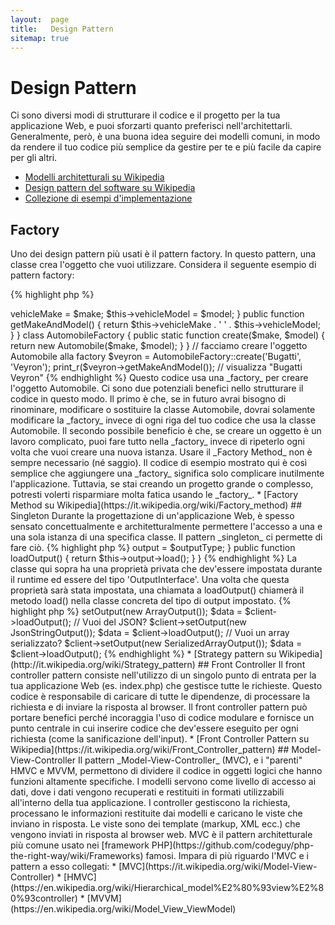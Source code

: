 ```yaml
---
layout:  page
title:   Design Pattern
sitemap: true
---
```


# Design Pattern

Ci sono diversi modi di strutturare il codice e il progetto per la tua
applicazione Web, e puoi sforzarti quanto preferisci nell'architettarli.
Generalmente, però, è una buona idea seguire dei modelli comuni, in modo da
rendere il tuo codice più semplice da gestire per te e più facile da capire per
gli altri.

* [Modelli architetturali su Wikipedia](https://en.wikipedia.org/wiki/Architectural_pattern)
* [Design pattern del software su Wikipedia](https://en.wikipedia.org/wiki/Software_design_pattern)
* [Collezione di esempi d'implementazione](https://github.com/domnikl/DesignPatternsPHP)

## Factory

Uno dei design pattern più usati è il pattern factory. In questo pattern, una
classe crea l'oggetto che vuoi utilizzare. Considera il seguente esempio di
pattern factory:

{% highlight php %}
<?php
class Automobile
{
    private $vehicleMake;
    private $vehicleModel;

    public function __construct($make, $model)
    {
        $this->vehicleMake = $make;
        $this->vehicleModel = $model;
    }

    public function getMakeAndModel()
    {
        return $this->vehicleMake . ' ' . $this->vehicleModel;
    }
}

class AutomobileFactory
{
    public static function create($make, $model)
    {
        return new Automobile($make, $model);
    }
}

// facciamo creare l'oggetto Automobile alla factory
$veyron = AutomobileFactory::create('Bugatti', 'Veyron');

print_r($veyron->getMakeAndModel()); // visualizza "Bugatti Veyron"
{% endhighlight %}

Questo codice usa una _factory_ per creare l'oggetto Automobile. Ci sono due
potenziali benefici nello strutturare il codice in questo modo. Il primo è che,
se in futuro avrai bisogno di rinominare, modificare o sostituire la classe
Automobile, dovrai solamente modificare la _factory_ invece di ogni riga del tuo
codice che usa la classe Automobile. Il secondo possibile beneficio è che, se
creare un oggetto è un lavoro complicato, puoi fare tutto nella _factory_ invece
di ripeterlo ogni volta che vuoi creare una nuova istanza.

Usare il _Factory Method_ non è sempre necessario (né saggio). Il codice di
esempio mostrato qui è così semplice che aggiungere una _factory_ significa solo
complicare inutilmente l'applicazione. Tuttavia, se stai creando un progetto
grande o complesso, potresti volerti risparmiare molta fatica usando le
_factory_.

* [Factory Method su Wikipedia](https://it.wikipedia.org/wiki/Factory_method)

## Singleton

Durante la progettazione di un'applicazione Web, è spesso sensato
concettualmente e architetturalmente permettere l'accesso a una e una sola
istanza di una specifica classe. Il pattern _singleton_ ci permette di fare ciò.

{% highlight php %}
<?php
class Singleton
{
    /**
     * Returns the *Singleton* instance of this class.
     *
     * @staticvar Singleton $instance The *Singleton* instances of this class.
     *
     * @return Singleton The *Singleton* instance.
     */
    public static function getInstance()
    {
        static $instance = null;
        if (null === $instance) {
            $instance = new static();
        }

        return $instance;
    }

    /**
     * Protected constructor to prevent creating a new instance of the
     * *Singleton* via the `new` operator from outside of this class.
     */
    protected function __construct()
    {
    }

    /**
     * Private clone method to prevent cloning of the instance of the
     * *Singleton* instance.
     *
     * @return void
     */
    private function __clone()
    {
    }

    /**
     * Private unserialize method to prevent unserializing of the *Singleton*
     * instance.
     *
     * @return void
     */
    private function __wakeup()
    {
    }
}

class SingletonChild extends Singleton
{
}

$obj = Singleton::getInstance();
var_dump($obj === Singleton::getInstance());             // bool(true)

$anotherObj = SingletonChild::getInstance();
var_dump($anotherObj === Singleton::getInstance());      // bool(false)

var_dump($anotherObj === SingletonChild::getInstance()); // bool(true)
{% endhighlight %}

Il codice qui sopra implementa il pattern singleton usando una
[variabile *statica*](http://php.net/language.variables.scope#language.variables.scope.static)
e il metodo statico di creazione `getInstance()`.

* Il costruttore
[`__construct`](http://php.net/language.oop5.decon#object.construct) è
dichiarato protetto per impedire la creazione di una nuova istanza fuori dalla
classe tramite l'operatore `new`.

* Il metodo magico
[`__clone`](http://php.net/language.oop5.cloning#object.clone) è dichiarato
privato per impedire la clonazione di un'istanza della classe tramite
l'operatore [`clone`](http://php.net/language.oop5.cloning).

* Il metodo magico
[`__wakeup`](http://php.net/language.oop5.magic#object.wakeup) è dichiarato
privato per impedire la deserializzazione di un'istanza della classe tramite la
funzione globale [`unserialize()`](http://php.net/function.unserialize).

* Una nuova istanza è creata tramite [binding statico dinamico](http://php.net/language.oop5.late-static-bindings)
nel metodo statico di creazione `getInstance()` con la parole chiave `static`.
Questo permette di estendere la classe di esempio `Singleton`.

Dovresti fare molta attenzione quando usi il pattern singleton, poiché per sua
natura introduce uno stato globale nella tua applicazione, riducendo la
testabilità. Nella maggior parte dei casi, l'iniezione delle dipendenze può (e
dovrebbe) essere usata al posto di una classe singleton. Usando l'iniezione
delle dipendeze eviti di introdurre un legame superfluo nel design della tua
applicazione, perché l'oggetto che usa la risorsa condivisa o globale non deve
conoscere alcuna classe concretamente definita.

* [Singleton su Wikipedia](https://it.wikipedia.org/wiki/Singleton)

## Strategy

Con lo strategy pattern puoi incapsulare famiglie di algoritmi specifici,
facendo in modo che la classe responsabile per la creazione di un particolare
algoritmo non conosca la vera implementazione. Ci sono diverse variazioni dello
strategy pattern, la più semplice delle quali è presentata qui sotto.

Questo primo snippet di codice delinea una famiglia di algoritmi; potresti
volere un array serializzato, una stringa JSON o un semplice array di dati:

{% highlight php %}
<?php

interface OutputInterface
{
    public function load();
}

class SerializedArrayOutput implements OutputInterface
{
    public function load()
    {
        return serialize($arrayOfData);
    }
}

class JsonStringOutput implements OutputInterface
{
    public function load()
    {
        return json_encode($arrayOfData);
    }
}

class ArrayOutput implements OutputInterface
{
    public function load()
    {
        return $arrayOfData;
    }
}
{% endhighlight %}

Incapsulando gli algoritmi permetti agli sviluppatori di aggiungere altri tipi
di output senza che questo influisca sul codice che li utilizza.

Avrai notato che ogni classe concreta di 'output' implementa una
'OutputInterface'. In questo modo, in primo luogo, si fornisce una serie di
regole a cui tutte le implementazioni si dovranno attenere. Inoltre,
implementando un'interfaccia comune potrai utilizzare il [Type Hinting](http://php.net/language.oop5.typehinting)
per assicurarti che il client stia effettivamente utilizzando un oggetto del
tipo corretto (in questo caso 'OutputInterface').

Il prossimo snippet mostra come una classe può usare uno di questi algoritmi e,
ancora meglio, impostare quello preferito durante il runtime:

{% highlight php %}
<?php
class SomeClient
{
    private $output;

    public function setOutput(OutputInterface $outputType)
    {
        $this->output = $outputType;
    }

    public function loadOutput()
    {
        return $this->output->load();
    }
}
{% endhighlight %}

La classe qui sopra ha una proprietà privata che dev'essere impostata durante il
runtime ed essere del tipo 'OutputInterface'. Una volta che questa proprietà
sarà stata impostata, una chiamata a loadOutput() chiamerà il metodo load()
nella classe concreta del tipo di output impostato.

{% highlight php %}
<?php
$client = new SomeClient();

// Vuoi un array?
$client->setOutput(new ArrayOutput());
$data = $client->loadOutput();

// Vuoi del JSON?
$client->setOutput(new JsonStringOutput());
$data = $client->loadOutput();

// Vuoi un array serializzato?
$client->setOutput(new SerializedArrayOutput());
$data = $client->loadOutput();

{% endhighlight %}

* [Strategy pattern su Wikipedia](http://it.wikipedia.org/wiki/Strategy_pattern)

## Front Controller

Il front controller pattern consiste nell'utilizzo di un singolo punto di
entrata per la tua applicazione Web (es. index.php) che gestisce tutte le
richieste. Questo codice è responsabile di caricare di tutte le dipendenze, di
processare la richiesta e di inviare la risposta al browser. Il front controller
pattern può portare benefici perché incoraggia l'uso di codice modulare e
fornisce un punto centrale in cui inserire codice che dev'essere eseguito per
ogni richiesta (come la sanificazione dell'input).

* [Front Controller Pattern su Wikipedia](https://it.wikipedia.org/wiki/Front_Controller_pattern)

## Model-View-Controller

Il pattern _Model-View-Controller_ (MVC), e i "parenti" HMVC e MVVM, permettono
di dividere il codice in oggetti logici che hanno funzioni altamente specifiche.
I modelli servono come livello di accesso ai dati, dove i dati vengono
recuperati e restituiti in formati utilizzabili all'interno della tua
applicazione. I controller gestiscono la richiesta, processano le informazioni
restituite dai modelli e caricano le viste che inviano in risposta. Le viste
sono dei template (markup, XML ecc.) che vengono inviati in risposta al browser
web.

MVC è il pattern architetturale più comune usato nei
[framework PHP](https://github.com/codeguy/php-the-right-way/wiki/Frameworks)
famosi.

Impara di più riguardo l'MVC e i pattern a esso collegati:

* [MVC](https://it.wikipedia.org/wiki/Model-View-Controller)
* [HMVC](https://en.wikipedia.org/wiki/Hierarchical_model%E2%80%93view%E2%80%93controller)
* [MVVM](https://en.wikipedia.org/wiki/Model_View_ViewModel)
